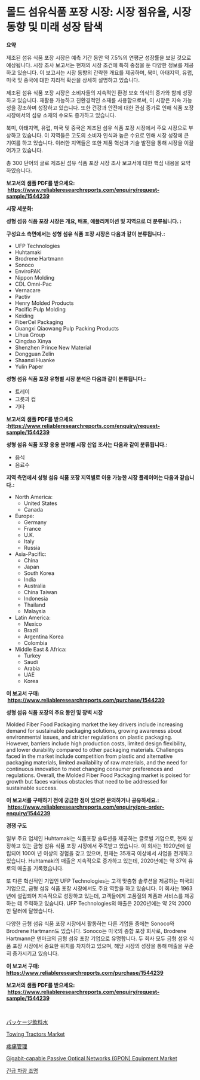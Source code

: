 <p><h1>몰드 섬유식품 포장 시장: 시장 점유율, 시장 동향 및 미래 성장 탐색</h1></p><p><strong>요약</strong></p>
<p><p>제조된 섬유 식품 포장 시장은 예측 기간 동안 약 7.5%의 연평균 성장률을 보일 것으로 예상됩니다. 시장 조사 보고서는 현재의 시장 조건에 특히 중점을 둔 다양한 정보를 제공하고 있습니다. 이 보고서는 시장 동향의 간략한 개요를 제공하며, 북미, 아태지역, 유럽, 미국 및 중국에 대한 지리적 확산을 상세히 설명하고 있습니다.</p><p>제조된 섬유 식품 포장 시장은 소비자들의 지속적인 환경 보호 의식의 증가와 함께 성장하고 있습니다. 재활용 가능하고 친환경적인 소재를 사용함으로써, 이 시장은 지속 가능성을 강조하며 성장하고 있습니다. 또한 건강과 안전에 대한 관심 증가로 인해 식품 포장 시장에서의 섬유 소재의 수요도 증가하고 있습니다.</p><p>북미, 아태지역, 유럽, 미국 및 중국은 제조된 섬유 식품 포장 시장에서 주요 시장으로 부상하고 있습니다. 이 지역들은 고도의 소비자 인식과 높은 수요로 인해 시장 성장에 큰 기여를 하고 있습니다. 이러한 지역들은 또한 제품 혁신과 기술 발전을 통해 시장을 이끌어가고 있습니다.</p><p>총 300 단어의 글로 제조된 섬유 식품 포장 시장 조사 보고서에 대한 핵심 내용을 요약하였습니다.</p></p>
<p><strong>보고서의 샘플 PDF를 받으세요: &nbsp;<a href="https://www.reliableresearchreports.com/enquiry/request-sample/1544239">https://www.reliableresearchreports.com/enquiry/request-sample/1544239</a></strong></p>
<p><strong>시장 세분화:</strong></p>
<p><strong> 성형 섬유 식품 포장 시장은 개요, 배포, 애플리케이션 및 지역으로 더 분류됩니다. :</strong></p>
<p><strong>구성요소 측면에서는 성형 섬유 식품 포장 시장은 다음과 같이 분류됩니다.:</strong></p>
<p><ul><li>UFP Technologies</li><li>Huhtamaki</li><li>Brodrene Hartmann</li><li>Sonoco</li><li>EnviroPAK</li><li>Nippon Molding</li><li>CDL Omni-Pac</li><li>Vernacare</li><li>Pactiv</li><li>Henry Molded Products</li><li>Pacific Pulp Molding</li><li>Keiding</li><li>FiberCel Packaging</li><li>Guangxi Qiaowang Pulp Packing Products</li><li>Lihua Group</li><li>Qingdao Xinya</li><li>Shenzhen Prince New Material</li><li>Dongguan Zelin</li><li>Shaanxi Huanke</li><li>Yulin Paper</li></ul></p>
<p><strong> 성형 섬유 식품 포장 유형별 시장 분석은 다음과 같이 분류됩니다.:</strong></p>
<p><ul><li>트레이</li><li>그릇과 컵</li><li>기타</li></ul></p>
<p><strong>보고서의 샘플 PDF를 받으세요 :<a href="https://www.reliableresearchreports.com/enquiry/request-sample/1544239">https://www.reliableresearchreports.com/enquiry/request-sample/1544239</a></strong></p>
<p><strong> 성형 섬유 식품 포장 응용 분야별 시장 산업 조사는 다음과 같이 분류됩니다.:</strong></p>
<p><ul><li>음식</li><li>음료수</li></ul></p>
<p><strong>지역 측면에서 성형 섬유 식품 포장 지역별로 이용 가능한 시장 플레이어는 다음과 같습니다.:</strong></p>
<p><ul>
    <li>
        North America:
        <ul>
            <li>United States</li>
            <li>Canada</li>
        </ul>
    </li>
    <li>
        Europe:
        <ul>
            <li>Germany</li>
            <li>France</li>
            <li>U.K.</li>
            <li>Italy</li>
            <li>Russia</li>
        </ul>
    </li>
    <li>
        Asia-Pacific:
        <ul>
            <li>China</li>
            <li>Japan</li>
            <li>South Korea</li>
            <li>India</li>
            <li>Australia</li>
            <li>China Taiwan</li>
            <li>Indonesia</li>
            <li>Thailand</li>
            <li>Malaysia</li>
        </ul>
    </li>
    <li>
        Latin America:
        <ul>
            <li>Mexico</li>
            <li>Brazil</li>
            <li>Argentina Korea</li>
            <li>Colombia</li>
        </ul>
    </li>
    <li>
        Middle East & Africa:
        <ul>
            <li>Turkey</li>
            <li>Saudi</li>
            <li>Arabia</li>
            <li>UAE</li>
            <li>Korea</li>
        </ul>
    </li>
    </ul></p>
<p><strong>이 보고서 구매: &nbsp;<a href="https://www.reliableresearchreports.com/purchase/1544239">https://www.reliableresearchreports.com/purchase/1544239</a></strong></p>
<p><strong>성형 섬유 식품 포장의 주요 동인 및 장벽 시장</strong></p>
<p><p>Molded Fiber Food Packaging market the key drivers include increasing demand for sustainable packaging solutions, growing awareness about environmental issues, and stricter regulations on plastic packaging. However, barriers include high production costs, limited design flexibility, and lower durability compared to other packaging materials. Challenges faced in the market include competition from plastic and alternative packaging materials, limited availability of raw materials, and the need for continuous innovation to meet changing consumer preferences and regulations. Overall, the Molded Fiber Food Packaging market is poised for growth but faces various obstacles that need to be addressed for sustainable success.</p></p>
<p><strong>이 보고서를 구매하기 전에 궁금한 점이 있으면 문의하거나 공유하세요.: &nbsp;<a href="https://www.reliableresearchreports.com/enquiry/pre-order-enquiry/1544239">https://www.reliableresearchreports.com/enquiry/pre-order-enquiry/1544239</a></strong></p>
<p><strong>경쟁 구도</strong></p>
<p><p>일부 주요 업체인 Huhtamaki는 식품포장 솔루션을 제공하는 글로벌 기업으로, 현재 성장하고 있는 금형 섬유 식품 포장 시장에서 주목받고 있습니다. 이 회사는 1920년에 설립되어 100여 년 이상의 경험을 갖고 있으며, 현재는 35개국 이상에서 사업을 전개하고 있습니다. Huhtamaki의 매출은 지속적으로 증가하고 있는데, 2020년에는 약 37억 유로의 매출을 기록했습니다.</p><p>또 다른 혁신적인 기업인 UFP Technologies는 고객 맞춤형 솔루션을 제공하는 미국의 기업으로, 금형 섬유 식품 포장 시장에서도 주요 역할을 하고 있습니다. 이 회사는 1963년에 설립되어 지속적으로 성장하고 있는데, 고객들에게 고품질의 제품과 서비스를 제공하는 데 주력하고 있습니다. UFP Technologies의 매출은 2020년에는 약 2억 2000만 달러에 달했습니다.</p><p>다양한 금형 섬유 식품 포장 시장에서 활동하는 다른 기업들 중에는 Sonoco와 Brodrene Hartmann도 있습니다. Sonoco는 미국의 종합 포장 회사로, Brodrene Hartmann은 덴마크의 금형 섬유 포장 기업으로 유명합니다. 두 회사 모두 금형 섬유 식품 포장 시장에서 중요한 위치를 차지하고 있으며, 해당 시장의 성장을 통해 매출을 꾸준히 증가시키고 있습니다.</p></p>
<p><strong>이 보고서 구매: &nbsp; <a href="https://www.reliableresearchreports.com/purchase/1544239">https://www.reliableresearchreports.com/purchase/1544239</a></strong></p>
<p><strong>보고서의 샘플 PDF를 받으세요: &nbsp;<a href="https://www.reliableresearchreports.com/enquiry/request-sample/1544239">https://www.reliableresearchreports.com/enquiry/request-sample/1544239</a></strong><strong></strong></p>
<p>&nbsp;</p>
<p><p><a href="https://github.com/lrlmopnhwd79300/Market-Research-Report-List-1/blob/main/923385014340.md">パッケージ飲料水</a></p><p><a href="https://issuu.com/reportprime-2/docs/towing-tractors-market-size-2030.pptx">Towing Tractors Market</a></p><p><a href="https://github.com/EstelWisozk1/Market-Research-Report-List-1/blob/main/264199614341.md">疼痛管理</a></p><p><a href="https://github.com/joannagoyvaerts/Market-Research-Report-List-2/blob/main/gigabit-capable-passive-optical-networks-gpon-equipment-market.md">Gigabit-capable Passive Optical Networks (GPON) Equipment Market</a></p><p><a href="https://github.com/vsckjg50460/Market-Research-Report-List-1/blob/main/636306913480.md">긴급 차량 조명</a></p></p>
